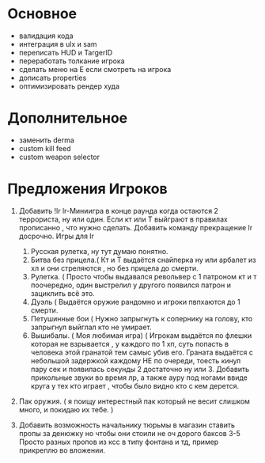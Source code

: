 # Основное
- валидация кода
- интеграция в ulx и sam
- переписать HUD и TargerID
- переработать толкание игрока
- сделать меню на E если смотреть на игрока
- дописать properties
- оптимизировать рендер худа

# Дополнительное
- заменить derma
- custom kill feed
- custom weapon selector

# Предложения Игроков
1. Добавить !lr
lr-Миниигра в конце раунда когда остаются 2 террориста, ну или один.
Если кт или Т выйграют в правилах прописанно , что нужно сделать.
Добавить команду прекращение lr досрочно.
Игры для lr
    1. Русская рулетка, ну тут думаю понятно.
    2. Битва без прицела.( Кт и Т выдаётся снайперка ну или арбалет из хл и они стреляются , но без прицела до смерти.
    3. Рулетка. ( Просто чтобы выдавался револьвер с 1 патроном кт и т поочередно, один выстрелил у другого появился патрон и зациклить всё это.
    4. Дуэль ( Выдаётся оружие рандомно и игроки пвпхаются до 1 смерти.
    5. Петушинные бои ( Нужно запрыгнуть к сопернику на голову, кто запрыгнул выйглал кто не умирает.
    6. Вышибалы. ( Моя любимая игра) ( Игрокам выдаётся по флешки которая не взрывается , у каждого по 1 хп, суть попасть в человека этой гранатой тем самыс убив его. Граната выдаётся с небольшой задержкой каждому НЕ по очереди, тоесть кинул пару сек и появилась секунды 2 достаточно ну или 3.
    Добавить прикольные звуки во время лр, а также ауру под ногами ввиде круга у тех кто играет , чтобы было видно кто с кем дерется.

2. Пак оружия. ( я поищу интерестный пак который не весит слишком много, и покидаю их тебе. )

4. Добавить возможность начальнику тюрьмы в магазин ставить пропы за денюжку но чтобы они стоили не оч дорого баксов 3-5
Просто разных пропов из ксс в типу фонтана и тд, пример прикреплю во вложении.

